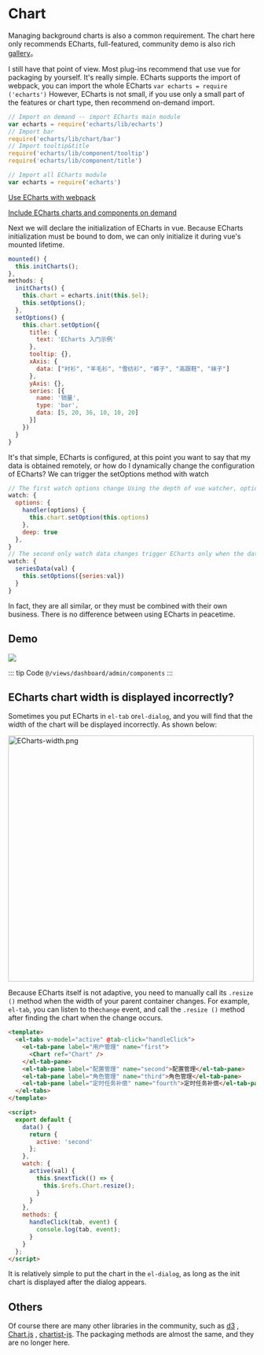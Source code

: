 # Chart

Managing background charts is also a common requirement. The chart here only recommends ECharts, full-featured, community demo is also rich [gallery](http://gallery.echartsjs.com/explore.html)。

I still have that point of view. Most plug-ins recommend that use vue for packaging by yourself. It's really simple. ECharts supports the import of webpack, you can import the whole ECharts `var echarts = require ('echarts')` However, ECharts is not small, if you use only a small part of the features or chart type, then recommend on-demand import.

```js
// Import on demand -- import ECharts main module
var echarts = require('echarts/lib/echarts')
// Import bar
require('echarts/lib/chart/bar')
// Import tooltip&title
require('echarts/lib/component/tooltip')
require('echarts/lib/component/title')

// Import all ECharts module
var echarts = require('echarts')
```

[Use ECharts with webpack](https://ecomfe.github.io/echarts-doc/public/en/tutorial.html#Use%20ECharts%20with%20webpack)

[Include ECharts charts and components on demand](https://ecomfe.github.io/echarts-doc/public/en/tutorial.html#Use%20ECharts%20with%20webpack)

Next we will declare the initialization of ECharts in vue. Because ECharts initialization must be bound to dom, we can only initialize it during vue's mounted lifetime.

```js
mounted() {
  this.initCharts();
},
methods: {
  initCharts() {
    this.chart = echarts.init(this.$el);
    this.setOptions();
  },
  setOptions() {
    this.chart.setOption({
      title: {
        text: 'ECharts 入门示例'
      },
      tooltip: {},
      xAxis: {
        data: ["衬衫", "羊毛衫", "雪纺衫", "裤子", "高跟鞋", "袜子"]
      },
      yAxis: {},
      series: [{
        name: '销量',
        type: 'bar',
        data: [5, 20, 36, 10, 10, 20]
      }]
    })
  }
}
```

It's that simple, ECharts is configured, at this point you want to say that my data is obtained remotely, or how do I dynamically change the configuration of ECharts? We can trigger the setOptions method with watch

```js
// The first watch options change Using the depth of vue watcher, options are re-setOption
watch: {
  options: {
    handler(options) {
      this.chart.setOption(this.options)
    },
    deep: true
  },
}
// The second only watch data changes trigger ECharts only when the data changes
watch: {
  seriesData(val) {
    this.setOptions({series:val})
  }
}
```

In fact, they are all similar, or they must be combined with their own business. There is no difference between using ECharts in peacetime.

## Demo

![](https://panjiachen.gitee.io/gitee-cdn/doc-site/137aeadd-ad0e-4b21-badd-c53f96b7482b.gif)

::: tip Code
`@/views/dashboard/admin/components`
:::

## ECharts chart width is displayed incorrectly?

Sometimes you put ECharts in `el-tab` or`el-dialog`, and you will find that the width of the chart will be displayed incorrectly. As shown below:

<img :src="$withBase('/images/ECharts-width.png')" alt="ECharts-width.png" width="500px">

Because ECharts itself is not adaptive, you need to manually call its `.resize ()` method when the width of your parent container changes.
For example, `el-tab`, you can listen to the`change` event, and call the `.resize ()` method after finding the chart when the change occurs.

```html
<template>
  <el-tabs v-model="active" @tab-click="handleClick">
    <el-tab-pane label="用户管理" name="first">
      <Chart ref="Chart" />
    </el-tab-pane>
    <el-tab-pane label="配置管理" name="second">配置管理</el-tab-pane>
    <el-tab-pane label="角色管理" name="third">角色管理</el-tab-pane>
    <el-tab-pane label="定时任务补偿" name="fourth">定时任务补偿</el-tab-pane>
  </el-tabs>
</template>

<script>
  export default {
    data() {
      return {
        active: 'second'
      };
    },
    watch: {
      active(val) {
        this.$nextTick(() => {
          this.$refs.Chart.resize();
        }
      }
    },
    methods: {
      handleClick(tab, event) {
        console.log(tab, event);
      }
    }
  };
</script>
```

It is relatively simple to put the chart in the `el-dialog`, as long as the init chart is displayed after the dialog appears.

## Others

Of course there are many other libraries in the community, such as [d3](https://github.com/d3/d3) , [Chart.js](https://github.com/chartjs/Chart.js) , [chartist-js](https://github.com/gionkunz/chartist-js). The packaging methods are almost the same, and they are no longer here.
